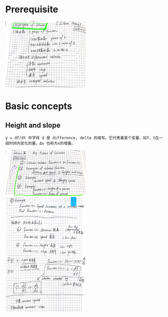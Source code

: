 # Prerequisite

<img src="https://github.com/Chezvivian/Calculus-highlights/blob/main/Notes/微积分_1.jpg" width="50%">

# Basic concepts

## Height and slope

```
y = df/dt 中字母 d 是 difference, delta 的缩写。它代表着某个变量，如f、t在一段时间内变化的量。Δx 也称为x的增量。
```

<img src="https://github.com/Chezvivian/Calculus-highlights/blob/main/Notes/微积分_2.jpg" width="50%">
<img src="https://github.com/Chezvivian/Calculus-highlights/blob/main/Notes/微积分_3.jpg" width="50%">

